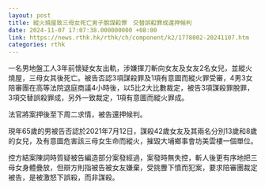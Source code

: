 ```yaml
---
layout: post
title: 縱火燒屋致三母女死亡男子脫謀殺罪　交替誤殺罪成還押候判
date: 2024-11-07 17:07:38.000000000 +08:00
link: https://news.rthk.hk/rthk/ch/component/k2/1778002-20241107.htm
categories: rthk
---
```


一名男地盤工人3年前懷疑女友出軌，涉嫌揮刀斬向女友及女友2名女兒，並縱火燒屋，三母女其後死亡。被告否認3項謀殺罪及1項有意圖而縱火罪受審，4男3女陪審團在高等法院退庭商議4小時後，以5比2大比數裁定，被告3項謀殺罪脫罪，3項交替誤殺罪成，另外一致裁定，1項有意圖而縱火罪成。

法官將案押後至下周二求情，被告還押候判。

現年65歲的男被告否認於2021年7月12日，謀殺42歲女友及其兩名分別13歲和8歲的女兒，及有意圖危害該三母女生命而縱火，摧毀大埔鄉事會坊美雲樓一個單位。

控方結案陳詞時質疑被告編造部分案發經過，案發時無失控，斬人後更有序地把三母女身體疊放，但辯方則指被告被女友嫌棄，受挑釁下憤而犯案，要求陪審團裁定被告，是被激怒下誤殺，而非謀殺。
